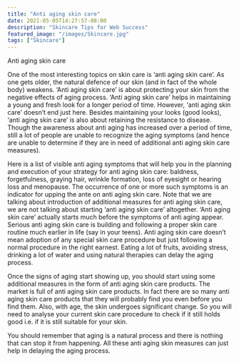 ```yaml
---
title: "Anti aging skin care"
date: 2021-05-05T14:27:57-08:00
description: "Skincare Tips for Web Success"
featured_image: "/images/Skincare.jpg"
tags: ["Skincare"]
---
```


Anti aging skin care

One of the most interesting topics on skin care is ‘anti aging skin care’. As one gets older, the natural defence of our skin (and in fact of the whole body) weakens. ‘Anti aging skin care’ is about protecting your skin from the negative effects of aging process. ‘Anti aging skin care’ helps in maintaining a young and fresh look for a longer period of time. However, ‘anti aging skin care’ doesn’t end just here. Besides maintaining your looks (good looks), ‘anti aging skin care’ is also about retaining the resistance to disease. Though the awareness about anti aging has increased over a period of time, still a lot of people are unable to recognize the aging symptoms (and hence are unable to determine if they are in need of additional anti aging skin care measures). 

Here is a list of visible anti aging symptoms that will help you in the planning and execution of your strategy for anti aging skin care: baldness, forgetfulness, graying hair, wrinkle formation, loss of eyesight or hearing loss and menopause. The occurrence of one or more such symptoms is an indicator for upping the ante on anti aging skin care. Note that we are talking about introduction of additional measures for anti aging skin care, we are not talking about starting ‘anti aging skin care’ altogether. ‘Anti aging skin care’ actually starts much before the symptoms of anti aging appear.  Serious anti aging skin care is building and following a proper skin care routine much earlier in life (say in your teens). Anti aging skin care doesn’t mean adoption of any special skin care procedure but just following a normal procedure in the right earnest. Eating a lot of fruits, avoiding stress, drinking a lot of water and using natural therapies can delay the aging process. 

Once the signs of aging start showing up, you should start using some additional measures in the form of anti aging skin care products. The market is full of anti aging skin care products. In fact there are so many anti aging skin care products that they will probably find you even before you find them. Also, with age, the skin undergoes significant change. So you will need to analyse your current skin care procedure to check if it still holds good i.e. if it is still suitable for your skin. 

You should remember that aging is a natural process and there is nothing that can stop it from happening. All these anti aging skin measures can just help in delaying the aging process.


